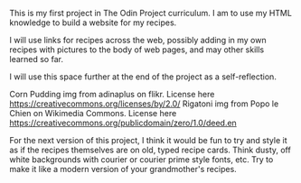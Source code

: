 This is my first project in The Odin Project curriculum. I am to use my HTML knowledge to build a website for my recipes.

I will use links for recipes across the web, possibly adding in my own recipes with pictures to the body of web pages, and may other skills learned so far. 

I will use this space further at the end of the project as a self-reflection. 

Corn Pudding img from adinaplus on flikr. License here https://creativecommons.org/licenses/by/2.0/
Rigatoni img from Popo le Chien on Wikimedia Commons. License here https://creativecommons.org/publicdomain/zero/1.0/deed.en

For the next version of this project, I think it would be fun to try and style it as if the recipes themselves are on old, typed recipe cards. Think dusty, off white backgrounds with courier or courier prime style fonts, etc. Try to make it like a modern version of your grandmother's recipes.